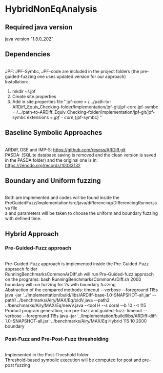 # HybridNonEqAnalysis

## Required java version
java version "1.8.0_202"

## Dependencies
</br> JPF: JPF-Symbc, JPF-code are included in the project folders (the pre-guided-fuzzing one uses updated version for our approach)
</br> Installation: 
1. mkdir ~/.jpf
2. Create site.properties
3.  Add in site.properties file ''jpf-core = /.../path-to-ARDiff_Equiv_Checking-folder/Implementation/jpf-git/jpf-core
          jpf-symbc = /.../path-to-ARDiff_Equiv_Checking-folder/Implementation/jpf-git/jpf-symbc
          extensions = ${jpf-core},${jpf-symbc} ''



## Baseline Symbolic Approaches
</br> ARDiff, DSE and IMP-S: https://github.com/resess/ARDiff.git
</br> PASDA: (SQLite database saving is removed and the clean version is saved in the PASDA folder) and the original one is in: https://zenodo.org/records/10033132


## Boundary and Uniform fuzzing
</br> Both are implemented and codes will be found inside the PreGuidedFuzz/Implementation/src/java/differencing/DifferencingRunner.java file
</br> a <fuzzType> and <fuzztime> parameters will be taken to choose the uniform and boundary fuzzing with defined time.

## Hybrid Approach
### Pre-Guided-Fuzz approach
</br> Pre-Guided-Fuzz approach is implemented inside the Pre-Guided-Fuzz appraoch folder 
</br> RunningBenchmarksCommonArDiff.sh will run Pre-Guided-fuzz approach on the programs: bash RunningBenchmarksCommonArDiff.sh 2000 boundary will run fuzzing for 2s with boundary fuzzing
</br> Abstraction of the compared methods: timeout --verbose --foreground 115s java -jar '../Implementation/build/libs/ARDiff-base-1.0-SNAPSHOT-all.jar' --path1 ../benchmarks/Airy/MAX/Eq/oldV.java --path2 ../benchmarks/Airy/MAX/Eq/newV.java --tool H --s coral --b 10 --t 115
</br> Product program generation, run pre-fuzz and guided-fuzz:  timeout --verbose --foreground 115s java -jar '../Implementation/build/libs/ARDiff-diff-1.0-SNAPSHOT-all.jar' ../benchmarks/Airy/MAX/Eq Hybrid 115 10 2000 boundary

### Post-Fuzz and Pre-Post-Fuzz thresholding
</br> Implemented in the Post-Threshold folder
</br> Threshold-based symbolic execution will be computed for post and pre-post fuzzing







